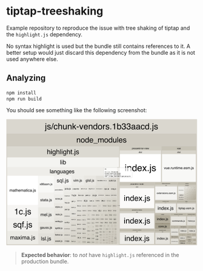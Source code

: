 # tiptap-treeshaking
Example repository to reproduce the issue with tree shaking of tiptap and the `highlight.js` dependency.

No syntax highlight is used but the bundle still contains references to it. A better setup would just discard this dependency
from the bundle as it is not used anywhere else.

## Analyzing

```
npm install
npm run build
```

You should see something like the following screenshot:

<img src="screenshot.png" alt="Bundle analyzer report" />

> **Expected behavior**: to _not_ have `highlight.js` referenced in the production bundle.
